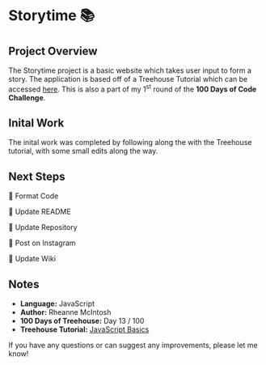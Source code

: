# Storytime :books:

## Project Overview
The Storytime project is a basic website which takes user input to form a story. The application is based off of a Treehouse Tutorial which can be accessed [here](https://teamtreehouse.com/library/variables-and-strings-challenge). This is also a part of my 1<sup>st</sup> round of the **100 Days of Code Challenge**.

## Inital Work
The inital work was completed by following along the with the Treehouse tutorial, with some small edits along the way.

## Next Steps
:black_square_button: Format Code

:black_square_button: Update README

:black_square_button: Update Repository

:black_square_button: Post on Instagram

:black_square_button: Update Wiki

## Notes
- **Language:** JavaScript
- **Author:** Rheanne McIntosh
- **100 Days of Treehouse:** Day 13 / 100
- **Treehouse Tutorial:** [JavaScript Basics](https://teamtreehouse.com/library/javascript-basics)

If you have any questions or can suggest any improvements, please let me know!
